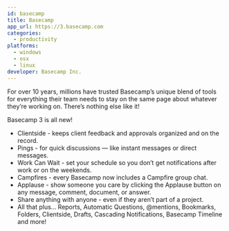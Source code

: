 ```yaml
---
id: basecamp
title: Basecamp
app_url: https://3.basecamp.com
categories:
  - productivity
platforms:
  - windows
  - osx
  - linux
developer: Basecamp Inc.
---
```

For over 10 years, millions have trusted Basecamp’s unique blend of tools for everything their team needs to stay on the same page about whatever they’re working on. There’s nothing else like it!

Basecamp 3 is all new!

- Clientside - keeps client feedback and approvals organized and on the record.
- Pings - for quick discussions — like instant messages or direct messages.
- Work Can Wait - set your schedule so you don’t get notifications after work or on the weekends.
- Campfires - every Basecamp now includes a Campfire group chat.
- Applause - show someone you care by clicking the Applause button on any message, comment, document, or answer.
- Share anything with anyone - even if they aren’t part of a project.
- All that plus... Reports, Automatic Questions, @mentions, Bookmarks, Folders, Clientside, Drafts, Cascading Notifications, Basecamp Timeline and more!
